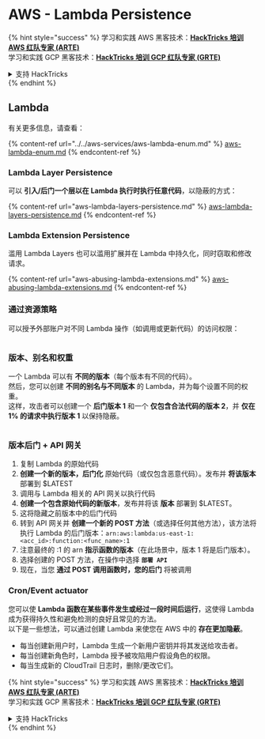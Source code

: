 # AWS - Lambda Persistence

{% hint style="success" %}
学习和实践 AWS 黑客技术：<img src="../../../../.gitbook/assets/image (1).png" alt="" data-size="line">[**HackTricks 培训 AWS 红队专家 (ARTE)**](https://training.hacktricks.xyz/courses/arte)<img src="../../../../.gitbook/assets/image (1).png" alt="" data-size="line">\
学习和实践 GCP 黑客技术：<img src="../../../../.gitbook/assets/image (2).png" alt="" data-size="line">[**HackTricks 培训 GCP 红队专家 (GRTE)**<img src="../../../../.gitbook/assets/image (2).png" alt="" data-size="line">](https://training.hacktricks.xyz/courses/grte)

<details>

<summary>支持 HackTricks</summary>

* 查看 [**订阅计划**](https://github.com/sponsors/carlospolop)!
* **加入** 💬 [**Discord 群组**](https://discord.gg/hRep4RUj7f) 或 [**Telegram 群组**](https://t.me/peass) 或 **关注** 我们的 **Twitter** 🐦 [**@hacktricks\_live**](https://twitter.com/hacktricks\_live)**.**
* **通过向** [**HackTricks**](https://github.com/carlospolop/hacktricks) 和 [**HackTricks Cloud**](https://github.com/carlospolop/hacktricks-cloud) GitHub 仓库提交 PR 分享黑客技巧。

</details>
{% endhint %}

## Lambda

有关更多信息，请查看：

{% content-ref url="../../aws-services/aws-lambda-enum.md" %}
[aws-lambda-enum.md](../../aws-services/aws-lambda-enum.md)
{% endcontent-ref %}

### Lambda Layer Persistence

可以 **引入/后门一个层以在 Lambda 执行时执行任意代码**，以隐蔽的方式：

{% content-ref url="aws-lambda-layers-persistence.md" %}
[aws-lambda-layers-persistence.md](aws-lambda-layers-persistence.md)
{% endcontent-ref %}

### Lambda Extension Persistence

滥用 Lambda Layers 也可以滥用扩展并在 Lambda 中持久化，同时窃取和修改请求。

{% content-ref url="aws-abusing-lambda-extensions.md" %}
[aws-abusing-lambda-extensions.md](aws-abusing-lambda-extensions.md)
{% endcontent-ref %}

### 通过资源策略

可以授予外部账户对不同 Lambda 操作（如调用或更新代码）的访问权限：

<figure><img src="../../../../.gitbook/assets/image (255).png" alt=""><figcaption></figcaption></figure>

### 版本、别名和权重

一个 Lambda 可以有 **不同的版本**（每个版本有不同的代码）。\
然后，您可以创建 **不同的别名与不同版本** 的 Lambda，并为每个设置不同的权重。\
这样，攻击者可以创建一个 **后门版本 1** 和一个 **仅包含合法代码的版本 2**，并 **仅在 1% 的请求中执行版本 1** 以保持隐蔽。

<figure><img src="../../../../.gitbook/assets/image (120).png" alt=""><figcaption></figcaption></figure>

### 版本后门 + API 网关

1. 复制 Lambda 的原始代码
2. **创建一个新的版本，后门化** 原始代码（或仅包含恶意代码）。发布并 **将该版本** 部署到 $LATEST
1. 调用与 Lambda 相关的 API 网关以执行代码
3. **创建一个包含原始代码的新版本**，发布并将该 **版本** 部署到 $LATEST。
1. 这将隐藏之前版本中的后门代码
4. 转到 API 网关并 **创建一个新的 POST 方法**（或选择任何其他方法），该方法将执行 Lambda 的后门版本：`arn:aws:lambda:us-east-1:<acc_id>:function:<func_name>:1`
1. 注意最终的 :1 的 arn **指示函数的版本**（在此场景中，版本 1 将是后门版本）。
5. 选择创建的 POST 方法，在操作中选择 **`部署 API`**
6. 现在，当您 **通过 POST 调用函数时，您的后门** 将被调用

### Cron/Event actuator

您可以使 **Lambda 函数在某些事件发生或经过一段时间后运行**，这使得 Lambda 成为获得持久性和避免检测的良好且常见的方法。\
以下是一些想法，可以通过创建 Lambda 来使您在 AWS 中的 **存在更加隐蔽**。

* 每当创建新用户时，Lambda 生成一个新用户密钥并将其发送给攻击者。
* 每当创建新角色时，Lambda 授予被攻陷用户假设角色的权限。
* 每当生成新的 CloudTrail 日志时，删除/更改它们。

{% hint style="success" %}
学习和实践 AWS 黑客技术：<img src="../../../../.gitbook/assets/image (1).png" alt="" data-size="line">[**HackTricks 培训 AWS 红队专家 (ARTE)**](https://training.hacktricks.xyz/courses/arte)<img src="../../../../.gitbook/assets/image (1).png" alt="" data-size="line">\
学习和实践 GCP 黑客技术：<img src="../../../../.gitbook/assets/image (2).png" alt="" data-size="line">[**HackTricks 培训 GCP 红队专家 (GRTE)**<img src="../../../../.gitbook/assets/image (2).png" alt="" data-size="line">](https://training.hacktricks.xyz/courses/grte)

<details>

<summary>支持 HackTricks</summary>

* 查看 [**订阅计划**](https://github.com/sponsors/carlospolop)!
* **加入** 💬 [**Discord 群组**](https://discord.gg/hRep4RUj7f) 或 [**Telegram 群组**](https://t.me/peass) 或 **关注** 我们的 **Twitter** 🐦 [**@hacktricks\_live**](https://twitter.com/hacktricks\_live)**.**
* **通过向** [**HackTricks**](https://github.com/carlospolop/hacktricks) 和 [**HackTricks Cloud**](https://github.com/carlospolop/hacktricks-cloud) GitHub 仓库提交 PR 分享黑客技巧。

</details>
{% endhint %}
